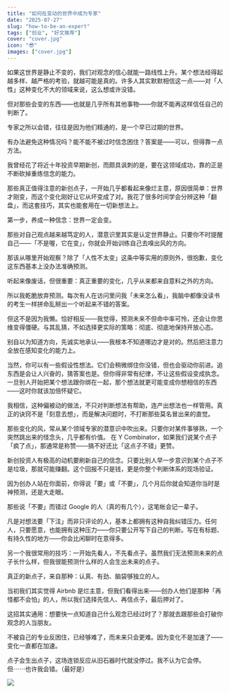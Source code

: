 ```yaml
---
title: "如何在变动的世界中成为专家"
date: "2025-07-27"
slug: "how-to-be-an-expert"
tags: ["创业", "好文推荐"]
cover: "cover.jpg"
icon: "😎"
images: ["cover.jpg"]
---
```

如果这世界是静止不变的，我们对观念的信心就能一路线性上升。某个想法经得起越多样、越严格的考验，就越可能是真的。许多人其实默默相信这一点——对「人性」这种变化不大的领域来说，这么想或许没错。



但对那些会变的东西——也就是几乎所有其他事物——你就不能再这样信任自己的判断了。



专家之所以会错，往往是因为他们精通的，是一个早已过期的世界。



有办法避免这种情况吗？能不能不被过时信念困住？答案是——可以，但得靠一点方法。



我曾经花了将近十年投资早期新创，而颇具讽刺的是，要在这领域成功，靠的正是不断砍掉重练信念的能力。



那些真正值得注意的新创点子，一开始几乎都看起来像烂主意，原因很简单：世界才刚变，而这个变化刚好让它从坏变成了对。我花了很多时间学会分辨这种「翻盘」，而这套技巧，其实也能套用在一切新想法上。



第一步，养成一种信念：世界一定会变。



那些对自己观点越来越笃定的人，潜意识里其实是认定世界静止。只要你不时提醒自己——「不是喔，它在变」，你就会开始训练自己去嗅出风的方向。



那该从哪里开始观察？除了「人性不太变」这条中等实用的原则外，很抱歉，变化这东西基本上没办法准确预测。



听起来像废话，但很重要：真正重要的变化，几乎从来都来自意料之外的方向。



所以我乾脆放弃预测。每次有人在访问里问我「未来怎么看」，我脑中都像没读书的考生一样拼命乱掰出一个听起来不错的答案。



但这不是因为我懒。恰好相反——我觉得，预测未来不但命中率可怜，还会让你思维变得僵硬。与其乱猜，不如选择更实际的策略：彻底、彻底地保持开放心态。



别自以为知道方向，先诚实地承认——我根本不知道哪边才是对的。然后把注意力全放在感知变化的能力上。



当然，你可以有一些假设性想法。它们会稍微绑住你没错，但也会驱动你前进。追东西是会让人兴奋的，猜答案也是。但你得非常有纪律，不让这些假设变成执念。
一旦别人开始把某个想法跟你绑在一起，那个想法就更可能变成你想相信的东西——这时你就该加倍怀疑它。



我相信，这种偏被动的做法，不只对判断想法有帮助，连产出想法也一样管用。真正的诀窍不是「刻意去想」，而是解决问题时，不打断那些莫名冒出来的直觉。



那些变化的风，常从某个领域专家的潜意识中吹出来。只要你对某件事够熟，一个突然跳出来的怪念头，几乎都有价值。
在 Y Combinator，如果我们说某个点子「疯了点」，那通常是称赞——搞不好还比「这点子不错」更赞。



新创投资人有极高的动机要刷新自己的信念。只要比别人早一步意识到某个点子不是垃圾，那就可能赚翻。这个回报不只是钱，更是你整个判断体系的现场验证。



因为创办人站在你面前，你得说「要」或「不要」，几个月后你就会知道你当时是神预测，还是大走眼。



那些说「不要」而错过 Google 的人（真的有几个），这笔帐会记一辈子。



凡是对想法要「下注」而非只评论的人，基本上都拥有这种自我纠错压力。任何人，只要愿意，也能拥有这种压力——你只要公开写下自己的判断。写在有标题、有持久性的地方——你会比闲聊时在意得多。



另一个我很常用的技巧：一开始先看人，不先看点子。虽然我们无法预测未来的点子长什么样，但我很能预测什么样的人会生出未来的点子。



真正的新点子，来自那种：认真、有劲、脑袋够独立的人。



当初我们其实觉得 Airbnb 是烂主意，但我们看得出来——创办人他们是那种「再怪都不会怕」的人，所以我们选择先信人、再信点子，最后押对了。



这招其实通用：想要快一点知道自己什么观念已经过时了？那就去跟那些会打破你观念的人当朋友。



不被自己的专业反困住，已经够难了，而未来只会更难。因为变化不是加速了——变化一直都在加速。



点子会生出点子，这场连锁反应从旧石器时代就没停过。我不认为它会停。
但⋯⋯也许我会错。（最好是）




![](https://prod-files-secure.s3.us-west-2.amazonaws.com/112d0858-5090-4d34-a606-b75eb8d65fd2/46476355-9cf3-4e99-9b7a-3531bc426380/1000202064.png?X-Amz-Algorithm=AWS4-HMAC-SHA256&X-Amz-Content-Sha256=UNSIGNED-PAYLOAD&X-Amz-Credential=ASIAZI2LB466XBCK6FLY%2F20250917%2Fus-west-2%2Fs3%2Faws4_request&X-Amz-Date=20250917T084016Z&X-Amz-Expires=3600&X-Amz-Security-Token=IQoJb3JpZ2luX2VjECgaCXVzLXdlc3QtMiJHMEUCIF7ORyR4RPs7yPAtZ7TL3iIk9dYYGD8HgpYvdLyd6rwyAiEA04YsDXpDzGAC7eNhmTOdQiSvYIGBiqREOsLBXQepHUgqiAQIof%2F%2F%2F%2F%2F%2F%2F%2F%2F%2FARAAGgw2Mzc0MjMxODM4MDUiDLw%2F7MG16Mwf13cqjCrcA%2BoRE%2Fo39fpjU9NidR8xu%2BhNOH%2B86pAYWX1%2BeWLzQqa4JKTuvizWXYvP%2B6DV5ANUbl2Dhv91elpxmNGP3py4qXShLakbCaoAsJOUGy%2BH5AnNbOtbyD9RHsEnH1dux1QD7ewXYrV2ZCNT%2B8VABkweON9DEhF2lLZvu0Gd48QaT0iut1Fejhy29WOm0wWDf0X5xjojdvLN60HJZcHrAfykWIc1yQLoam1TvzupdnAljl81QgT9Cs0AmUtf3w0Pa5JTEAA7F%2FrTA7zWWtzynwF2lgfdSD%2FZIFDF4LAJDjzQvX3jb1ohtMRT%2BcH3%2BSTgDzIhORQtH6eyqIkW458j0cp4Vk8PuyyEGMrdjCOqpttNho2v6%2BZKqV3NIdDHdNTLvQFRfjc%2BjmlJrGu5tkL%2BgBLE4qrKDkIeB0mCHCDTAzgRDHby19mIJ7gSQSGzzpefoAlS2YWBZWqwVZQNQ9ZmgT1ParvVmpwEHenrPzk95ZA39UFME44%2F%2F5oFgGpPTG8p3TjE9T6PD4%2BJkdDnu2qsjE%2FUqLjkhvY%2F13I3aWcA9rztBpd0c8n1XfYfi%2F9iGGdbiMtiBlNdMNIVb%2FOsfpNLoW6AWJWOGg%2FqbVw62ORSNh%2B3Ai1C8FaergKd97Udh7oTMIDFqcYGOqUB1MqHj9wdFYHCAyycyMETYMz4Na4DjfOy1yPhvc49fB6gkctnAnq2wjuMbpDO9MtuUnVpHDbYterrh94X2DmjTna739%2FYc1a8wXBe4tfRWSSuKaB9P67HZJF68netB9ueFK8pet3NwT9b50Yh9jn5C6yf8b8qfaBdrrhkT0GRCjxcrm7jET8Rvb3S58YkmAR98s0lOEztfgP8S9zZiShCFPCXHU1w&X-Amz-Signature=0460c31dfb7cc1ad85b14118764370ad32452a304d07524fedec575e408d216b&X-Amz-SignedHeaders=host&x-amz-checksum-mode=ENABLED&x-id=GetObject)

